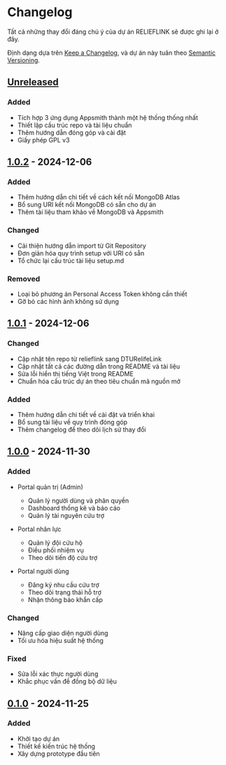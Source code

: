 # Changelog

Tất cả những thay đổi đáng chú ý của dự án RELIEFLINK sẽ được ghi lại ở đây.

Định dạng dựa trên [Keep a Changelog](https://keepachangelog.com/en/1.0.0/),
và dự án này tuân theo [Semantic Versioning](https://semver.org/spec/v2.0.0.html).

## [Unreleased]

### Added
- Tích hợp 3 ứng dụng Appsmith thành một hệ thống thống nhất
- Thiết lập cấu trúc repo và tài liệu chuẩn
- Thêm hướng dẫn đóng góp và cài đặt
- Giấy phép GPL v3

## [1.0.2] - 2024-12-06

### Added
- Thêm hướng dẫn chi tiết về cách kết nối MongoDB Atlas
- Bổ sung URI kết nối MongoDB có sẵn cho dự án
- Thêm tài liệu tham khảo về MongoDB và Appsmith

### Changed
- Cải thiện hướng dẫn import từ Git Repository
- Đơn giản hóa quy trình setup với URI có sẵn
- Tổ chức lại cấu trúc tài liệu setup.md

### Removed
- Loại bỏ phương án Personal Access Token không cần thiết
- Gỡ bỏ các hình ảnh không sử dụng

## [1.0.1] - 2024-12-06

### Changed
- Cập nhật tên repo từ relieflink sang DTURelifeLink
- Cập nhật tất cả các đường dẫn trong README và tài liệu
- Sửa lỗi hiển thị tiếng Việt trong README
- Chuẩn hóa cấu trúc dự án theo tiêu chuẩn mã nguồn mở

### Added
- Thêm hướng dẫn chi tiết về cài đặt và triển khai
- Bổ sung tài liệu về quy trình đóng góp
- Thêm changelog để theo dõi lịch sử thay đổi

## [1.0.0] - 2024-11-30

### Added
- Portal quản trị (Admin)
  - Quản lý người dùng và phân quyền
  - Dashboard thống kê và báo cáo
  - Quản lý tài nguyên cứu trợ

- Portal nhân lực
  - Quản lý đội cứu hộ
  - Điều phối nhiệm vụ
  - Theo dõi tiến độ cứu trợ

- Portal người dùng
  - Đăng ký nhu cầu cứu trợ
  - Theo dõi trạng thái hỗ trợ
  - Nhận thông báo khẩn cấp

### Changed
- Nâng cấp giao diện người dùng
- Tối ưu hóa hiệu suất hệ thống

### Fixed
- Sửa lỗi xác thực người dùng
- Khắc phục vấn đề đồng bộ dữ liệu

## [0.1.0] - 2024-11-25

### Added
- Khởi tạo dự án
- Thiết kế kiến trúc hệ thống
- Xây dựng prototype đầu tiên

[Unreleased]: https://github.com/Truongpyeo/DTURelifeLink/compare/v1.0.2...HEAD
[1.0.2]: https://github.com/Truongpyeo/DTURelifeLink/compare/v1.0.1...v1.0.2
[1.0.1]: https://github.com/Truongpyeo/DTURelifeLink/compare/v1.0.0...v1.0.1
[1.0.0]: https://github.com/Truongpyeo/DTURelifeLink/compare/v0.1.0...v1.0.0
[0.1.0]: https://github.com/Truongpyeo/DTURelifeLink/releases/tag/v0.1.0 